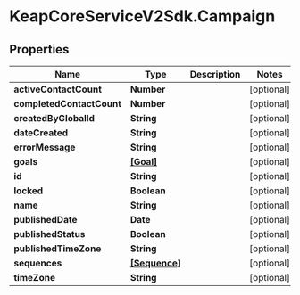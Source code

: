 # KeapCoreServiceV2Sdk.Campaign

## Properties

Name | Type | Description | Notes
------------ | ------------- | ------------- | -------------
**activeContactCount** | **Number** |  | [optional] 
**completedContactCount** | **Number** |  | [optional] 
**createdByGlobalId** | **String** |  | [optional] 
**dateCreated** | **String** |  | [optional] 
**errorMessage** | **String** |  | [optional] 
**goals** | [**[Goal]**](Goal.md) |  | [optional] 
**id** | **String** |  | [optional] 
**locked** | **Boolean** |  | [optional] 
**name** | **String** |  | [optional] 
**publishedDate** | **Date** |  | [optional] 
**publishedStatus** | **Boolean** |  | [optional] 
**publishedTimeZone** | **String** |  | [optional] 
**sequences** | [**[Sequence]**](Sequence.md) |  | [optional] 
**timeZone** | **String** |  | [optional] 


